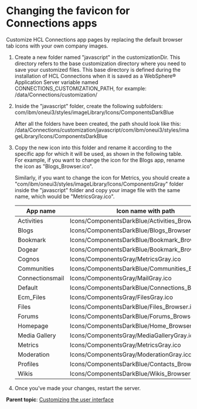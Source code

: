 # Changing the favicon for Connections apps

Customize HCL Connections app pages by replacing the default browser tab icons with your own company images.

1.  Create a new folder named "javascript" in the customizationDir. This directory refers to the base customization directory where you need to save your customized files. This base directory is defined during the installation of HCL Connections when it is saved as a WebSphere® Application Server variable named CONNECTIONS_CUSTOMIZATION_PATH, for example: /data/Connections/customization/

2.  Inside the "javascript" folder, create the following subfolders: com/ibm/oneui3/styles/imageLibrary/Icons/ComponentsDarkBlue

    After all the folders have been created, the path should look like this: /data/Connections/customization/javascript/com/ibm/oneui3/styles/imageLibrary/Icons/ComponentsDarkBlue

3.  Copy the new icon into this folder and rename it according to the specific app for which it will be used, as shown in the following table. For example, if you want to change the icon for the Blogs app, rename the icon as "Blogs_Browser.ico".

    Similarly, if you want to change the icon for Metrics, you should create a "com/ibm/oneui3/styles/imageLibrary/Icons/ComponentsGray" folder inside the "javascript" folder and copy your image file with the same name, which would be "MetricsGray.ico".

    |App name|Icon name with path|
    |--------|---------|
    |Activities|Icons/ComponentsDarkBlue/Activities_Browser.ico|
    |Blogs|Icons/ComponentsDarkBlue/Blogs_Browser.ico|
    |Bookmark|Icons/ComponentsDarkBlue/Bookmark_Browser.ico|
    |Dogear|Icons/ComponentsDarkBlue/Bookmark_Browser.ico|
    |Cognos|Icons/ComponentsGray/MetricsGray.ico|
    |Communities|Icons/ComponentsDarkBlue/Communities_Browser.ico|
    |Connectionsmail|Icons/ComponentsGray/MailGray.ico|
    |Default|Icons/ComponentsDarkBlue/Connections_Browser.ico|
    |Ecm_Files|Icons/ComponentsGray/FilesGray.ico|
    |Files|Icons/ComponentsDarkBlue/Files_Browser.ico|
    |Forums|Icons/ComponentsDarkBlue/Forums_Browser.ico|
    |Homepage|Icons/ComponentsDarkBlue/Home_Browser.ico|
    |Media Gallery|Icons/ComponentsGray/MediaGalleryGray.ico|
    |Metrics|Icons/ComponentsGray/MetricsGray.ico|
    |Moderation|Icons/ComponentsGray/ModerationGray.ico|
    |Profiles|Icons/ComponentsDarkBlue/Contacts_Browser.ico|
    |Wikis|Icons/ComponentsDarkBlue/Wikis_Browser.ico|

4.  Once you've made your changes, restart the server.


**Parent topic**: [Customizing the user interface](t_admin_common_customize_main.md)